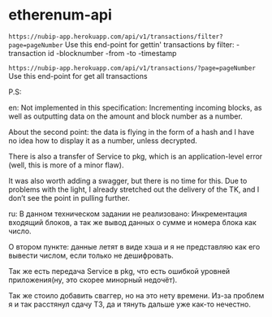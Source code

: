 # etherenum-api

`
https://nubip-app.herokuapp.com/api/v1/transactions/filter?page=pageNumber
`
Use this end-point for gettin' transactions by filter:
-transaction id
-blocknumber
-from 
-to
-timestamp

`
https://nubip-app.herokuapp.com/api/v1/transactions/?page=pageNumber
`
Use this end-point for get all transactions 

P.S: 

en:
Not implemented in this specification:
Incrementing incoming blocks, as well as outputting data on the amount and block number as a number.

About the second point: the data is flying in the form of a hash and I have no idea how to display it as a number, unless decrypted.

There is also a transfer of Service to pkg, which is an application-level error (well, this is more of a minor flaw).

It was also worth adding a swagger, but there is no time for this. Due to problems with the light, I already stretched out the delivery of the TK, and I don’t see the point in pulling further.

ru:
В данном техническом задании не реализовано:
Инкрементация входящий блоков, а так же вывод данных о сумме и номера блока как число.

О втором пункте: данные летят в виде хэша и я не представляю как его вывести числом, если только не дешифровать. 

Так же есть передача Service в pkg, что есть ошибкой уровней приложения(ну, это скорее минорный недочёт).

Так же стоило добавить сваггер, но на это нету времени. Из-за проблем я и так расстянул сдачу ТЗ, да и тянуть дальше уже как-то нечестно.
